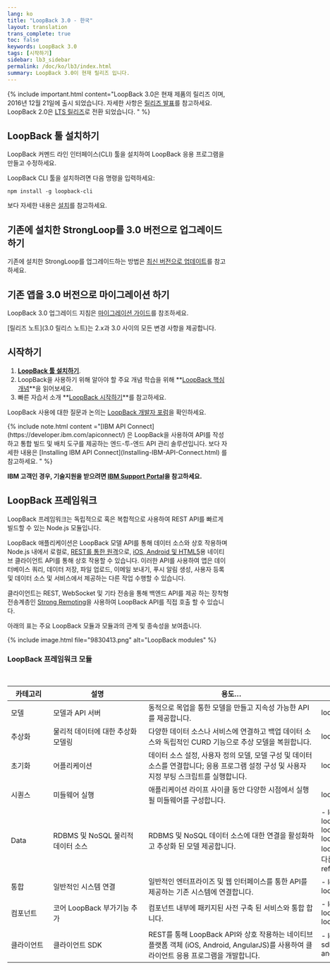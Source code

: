 ```yaml
---
lang: ko
title: "LoopBack 3.0 - 한국"
layout: translation
trans_complete: true
toc: false
keywords: LoopBack 3.0
tags: [시작하기]
sidebar: lb3_sidebar
permalink: /doc/ko/lb3/index.html
summary: LoopBack 3.0이 현재 릴리즈 입니다.
---
```


{% include important.html content="LoopBack 3.0은 현재 제품의 릴리즈 이며, 2016년 12월 21일에 출시 되었습니다. 자세한 사항은 [릴리즈 발표](https://strongloop.com/strongblog/announcing-loopback-3-0-ga/)를 참고하세요. LoopBack 2.0은 [LTS 릴리즈](/doc/en/contrib/Long-term-support.html)로 전환 되었습니다.
" %}

## LoopBack 툴 설치하기

LoopBack 커멘드 라인 인터페이스(CLI) 툴을 설치하여 LoopBack 응용 프로그램을 만들고 수정하세요.

LoopBack CLI 툴을 설치하려면 다음 명령을 입력하세요:
```
npm install -g loopback-cli
```

보다 자세한 내용은 [설치](Installation)를 참고하세요.

## 기존에 설치한 StrongLoop를 3.0 버전으로 업그레이드 하기

기존에 설치한 StrongLoop를 업그레이드하는 방법은 [최신 버전으로 업데이트](Updating-to-the-latest-version.html)를 참고하세요.

## 기존 앱을 3.0 버전으로 마이그레이션 하기

LoopBack 3.0 업그레이드 지침은 [마이그레이션 가이드](Migrating-to-3.0.html)를 참조하세요.

[릴리즈 노트](3.0 릴리스 노트)는 2.x과 3.0 사이의 모든 변경 사항을 제공합니다.

## 시작하기

1. **[LoopBack 툴 설치하기](Installation)**.  
1. LoopBack을 사용하기 위해 알아야 할 주요 개념 학습을 위해 **[LoopBack 핵심 개념](LoopBack-core-concepts.html)**을 읽어보세요.
1. 빠른 자습서 소개 **[LoopBack 시작하기](Getting-started-with-LoopBack.html)**를 참고하세요.

LoopBack 사용에 대한 질문과 논의는 [LoopBack 개발자 포럼](https://groups.google.com/forum/#!forum/loopbackjs)을 확인하세요.

<div id="lb3apic" class="sl-hidden" markdown="1">
{% include note.html content ="[IBM API Connect](https://developer.ibm.com/apiconnect/) 은 LoopBack을 사용하여 API를 작성하고 통합 빌드 및 배치 도구를 제공하는 엔드-투-엔드 API 관리 솔루션입니다. 보다 자세한 내용은 [Installing IBM API Connect](Installing-IBM-API-Connect.html) 를 참고하세요.
" %}
</div>

**IBM 고객인 경우, 기술지원을 받으려면 [IBM Support Portal](http://www-01.ibm.com/support/docview.wss?uid=swg21593214)을 참고하세요.**

## LoopBack 프레임워크

LoopBack 프레임워크는 독립적으로 혹은 복합적으로 사용하여 REST API를 빠르게 빌드할 수 있는 Node.js 모듈입니다.

LoopBack 애플리케이션은 LoopBack 모델 API를 통해 데이터 소스와 상호 작용하며 Node.js 내에서 로컬로, [REST를 통한 원격](Built-in-models-REST-API)으로, [iOS, Android 및 HTML5](Client-SDKs)용 네이티브 클라이언트 API를 통해 상호 작용할 수 있습니다. 이러한 API를 사용하여 앱은 데이터베이스 쿼리, 데이터 저장, 파일 업로드, 이메일 보내기, 푸시 알림 생성, 사용자 등록 및 데이터 소스 및 서비스에서 제공하는 다른 작업 수행할 수 있습니다.     

클라이언트는 REST, WebSocket 및 기타 전송을 통해 백엔드 API를 제공 하는 장착형 전송계층인 [Strong Remoting](Strong-Remoting.html)을 사용하여 LoopBack API를 직접 호출 할 수 있습니다.

아래의 표는 주요 LoopBack 모듈과 모듈과의 관계 및 종속성을 보여줍니다.

{% include image.html file="9830413.png" alt="LoopBack modules" %}

### LoopBack 프레임워크 모듈

<table style="width: 1000px;">
  <thead>
    <tr>
      <th style="width: 80px;">카테고리</th>
      <th style="width:200px;">설명</th>
      <th>용도…</th>
      <th style="width: 280px;">모듈</th>
    </tr>
  </thead>
  <tbody>
    <tr>
      <td>모델</td>
      <td>모델과 API 서버</td>
      <td>동적으로 목업을 통한 모델을 만들고 지속성 가능한 API를 제공합니다.</td>
      <td>loopback</td>
    </tr>
    <tr>
      <td>추상화</td>
      <td>물리적 데이터에 대한 추상화 모델링</td>
      <td>다양한 데이터 소스나 서비스에 연결하고 백업 데이터 소스와 독립적인 CURD 기능으로 추상 모델을 복원합니다.</td>
      <td>loopback-datasource-juggler</td>
    </tr>
    <tr>
      <td>초기화</td>
      <td>어플리케이션 </td>
      <td>데이터 소스 설정, 사용자 정의 모델, 모델 구성 및 데이터 소스를 연결합니다; 응용 프로그램 설정 구성 및 사용자 지정 부팅 스크립트를 실행합니다.</td>
      <td>loopback-boot</td>
    </tr>
    <tr>
      <td>시퀀스</td>
      <td>미들웨어 실행</td>
      <td>애플리케이션 라이프 사이클 동안 다양한 시점에서 실행될 미들웨어를 구성합니다.</td>
      <td>loopback-phase</td>
    </tr>
    <tr>
      <td>Data</td>
      <td>RDBMS 및 NoSQL 물리적 데이터 소스</td>
      <td>RDBMS 및 NoSQL 데이터 소스에 대한 연결을 활성화하고 추상화 된 모델 제공합니다.</td>
      <td markdown="1">
- loopback-connector-mongodb
- loopback-connector-mysql
- loopback-connector-postgresql
- loopback-connector-msssql
- loopback-connector-oracle
- [그 외 다른것들...](Connectors-reference.html)
</td>
    </tr>
    <tr>
      <td>통합</td>
      <td>일반적인 시스템 연결</td>
      <td>일반적인 엔터프라이즈 및 웹 인터페이스를 통한 API를 제공하는 기존 시스템에 연결합니다.</td>
      <td markdown="1">
- loopback-connector-rest
- loopback-connector-soap
</td>
    </tr>
    <tr>
      <td>컴포넌트</td>
      <td>코어 LoopBack 부가기능 추가</td>
      <td>컴포넌트 내부에 패키지된 사전 구축 된 서비스와 통합 합니다.</td>
      <td markdown="1">
- loopback-component-push
- loopback-component-storage
- loopback-component-passport
</td>
    </tr>
    <tr>
      <td>클라이언트</td>
      <td>클라이언트 SDK</td>
      <td>REST를 통해 LoopBack API와 상호 작용하는 네이티브 플랫폼 객체 (iOS, Android, AngularJS)를 사용하여 클라이언트 응용 프로그램을 개발합니다.</td>
<td markdown="1">
- loopback-sdk-ios
- loopback-sdk-android
- loopback-sdk-angular
</td>
    </tr>
  </tbody>
</table>
